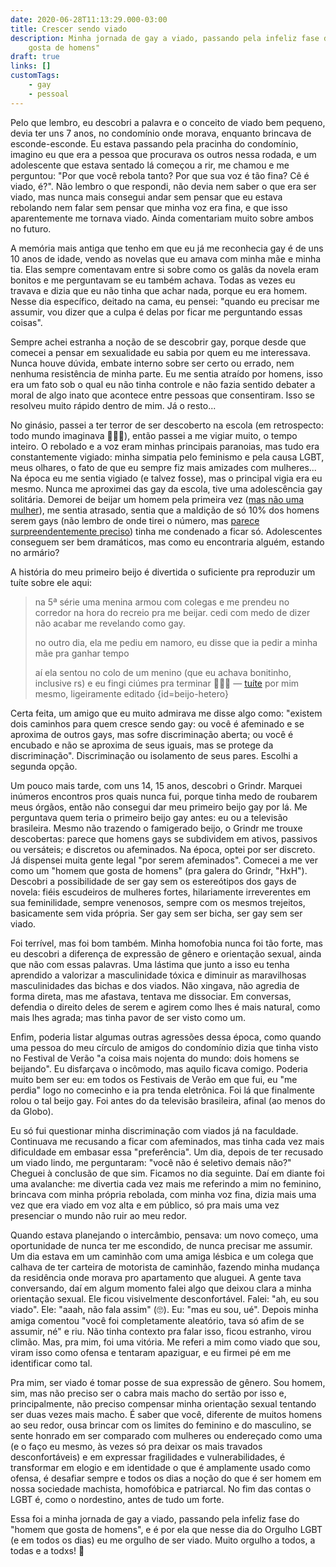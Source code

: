 ```yaml
---
date: 2020-06-28T11:13:29.000-03:00
title: Crescer sendo viado
description: Minha jornada de gay a viado, passando pela infeliz fase do "homem que
    gosta de homens"
draft: true
links: []
customTags:
    - gay
    - pessoal
---
```


Pelo que lembro, eu descobri a palavra e o conceito de viado bem pequeno, devia ter uns 7 anos, no condomínio onde morava, enquanto brincava de esconde-esconde. Eu estava passando pela pracinha do condomínio, imagino eu que era a pessoa que procurava os outros nessa rodada, e um adolescente que estava sentado lá começou a rir, me chamou e me perguntou: "Por que você rebola tanto? Por que sua voz é tão fina? Cê é viado, é?". Não lembro o que respondi, não devia nem saber o que era ser viado, mas nunca mais consegui andar sem pensar que eu estava rebolando nem falar sem pensar que minha voz era fina, e que isso aparentemente me tornava viado. Ainda comentariam muito sobre ambos no futuro.

A memória mais antiga que tenho em que eu já me reconhecia gay é de uns 10 anos de idade, vendo as novelas que eu amava com minha mãe e minha tia. Elas sempre comentavam entre si sobre como os galãs da novela eram bonitos e me perguntavam se eu também achava. Todas as vezes eu travava e dizia que eu não tinha que achar nada, porque eu era homem. Nesse dia específico, deitado na cama, eu pensei: "quando eu precisar me assumir, vou dizer que a culpa é delas por ficar me perguntando essas coisas".

Sempre achei estranha a noção de se descobrir gay, porque desde que comecei a pensar em sexualidade eu sabia por quem eu me interessava. Nunca houve dúvida, embate interno sobre ser certo ou errado, nem nenhuma resistência de minha parte. Eu me sentia atraído por homens, isso era um fato sob o qual eu não tinha controle e não fazia sentido debater a moral de algo inato que acontece entre pessoas que consentiram. Isso se resolveu muito rápido dentro de mim. Já o resto...

No ginásio, passei a ter terror de ser descoberto na escola (em retrospecto: todo mundo imaginava 🤷🏽‍♂️), então passei a me vigiar muito, o tempo inteiro. O rebolado e a voz eram minhas principais paranoias, mas tudo era constantemente vigiado: minha simpatia pelo feminismo e pela causa LGBT, meus olhares, o fato de que eu sempre fiz mais amizades com mulheres... Na época eu me sentia vigiado (e talvez fosse), mas o principal vigia era eu mesmo. Nunca me aproximei das gay da escola, tive uma adolescência gay solitária. Demorei de beijar um homem pela primeira vez ([mas não uma mulher](#beijo-hetero)), me sentia atrasado, sentia que a maldição de só 10% dos homens serem gays (não lembro de onde tirei o número, mas [parece surpreendentemente preciso](https://pt.wikipedia.org/wiki/Demografia_das_orienta%C3%A7%C3%B5es_sexuais#Brasil)) tinha me condenado a ficar só. Adolescentes conseguem ser bem dramáticos, mas como eu encontraria alguém, estando no armário?

A história do meu primeiro beijo é divertida o suficiente pra reproduzir um tuíte sobre ele aqui:

> na 5ª série uma menina armou com colegas e me prendeu no corredor na hora do recreio pra me beijar. cedi com medo de dizer não acabar me revelando como gay.
>
> no outro dia, ela me pediu em namoro, eu disse que ia pedir a minha mãe pra ganhar tempo
>
> aí ela sentou no colo de um menino (que eu achava bonitinho, inclusive rs) e eu fingi ciúmes pra terminar 🤷🏽‍♂️
> — [tuíte](ttps://twitter.com/vhfmag/status/1270021339454279680) por mim mesmo, ligeiramente editado {id=beijo-hetero}

Certa feita, um amigo que eu muito admirava me disse algo como: "existem dois caminhos para quem cresce sendo gay: ou você é afeminado e se aproxima de outros gays, mas sofre discriminação aberta; ou você é encubado e não se aproxima de seus iguais, mas se protege da discriminação". Discriminação ou isolamento de seus pares. Escolhi a segunda opção.

Um pouco mais tarde, com uns 14, 15 anos, descobri o Grindr. Marquei inúmeros encontros pros quais nunca fui, porque tinha medo de roubarem meus órgãos, então não consegui dar meu primeiro beijo gay por lá. Me perguntava quem teria o primeiro beijo gay antes: eu ou a televisão brasileira. Mesmo não trazendo o famigerado beijo, o Grindr me trouxe descobertas: parece que homens gays se subdividem em ativos, passivos ou versáteis; e discretos ou afeminados. Na época, optei por ser discreto. Já dispensei muita gente legal "por serem afeminados". Comecei a me ver como um "homem que gosta de homens" (pra galera do Grindr, "HxH"). Descobri a possibilidade de ser gay sem os estereótipos dos gays de novela: fiéis escudeiros de mulheres fortes, hilariamente irreverentes em sua feminilidade, sempre venenosos, sempre com os mesmos trejeitos, basicamente sem vida própria. Ser gay sem ser bicha, ser gay sem ser viado.

Foi terrível, mas foi bom também. Minha homofobia nunca foi tão forte, mas eu descobri a diferença de expressão de gênero e orientação sexual, ainda que não com essas palavras. Uma lástima que junto a isso eu tenha aprendido a valorizar a masculinidade tóxica e diminuir as maravilhosas masculinidades das bichas e dos viados. Não xingava, não agredia de forma direta, mas me afastava, tentava me dissociar. Em conversas, defendia o direito deles de serem e agirem como lhes é mais natural, como mais lhes agrada; mas tinha pavor de ser visto como um.

Enfim, poderia listar algumas outras agressões dessa época, como quando uma pessoa do meu círculo de amigos do condomínio dizia que tinha visto no Festival de Verão "a coisa mais nojenta do mundo: dois homens se beijando". Eu disfarçava o incômodo, mas aquilo ficava comigo. Poderia muito bem ser eu: em todos os Festivais de Verão em que fui, eu "me perdia" logo no comecinho e ia pra tenda eletrônica. Foi lá que finalmente rolou o tal beijo gay. Foi antes do da televisão brasileira, afinal (ao menos do da Globo).

Eu só fui questionar minha discriminação com viados já na faculdade. Continuava me recusando a ficar com afeminados, mas tinha cada vez mais dificuldade em embasar essa "preferência". Um dia, depois de ter recusado um viado lindo, me perguntaram: "você não é seletivo demais não?" Cheguei à conclusão de que sim. Ficamos no dia seguinte. Daí em diante foi uma avalanche: me divertia cada vez mais me referindo a mim no feminino, brincava com minha própria rebolada, com minha voz fina, dizia mais uma vez que era viado em voz alta e em público, só pra mais uma vez presenciar o mundo não ruir ao meu redor.

Quando estava planejando o intercâmbio, pensava: um novo começo, uma oportunidade de nunca ter me escondido, de nunca precisar me assumir. Um dia estava em um caminhão com uma amiga lésbica e um colega que calhava de ter carteira de motorista de caminhão, fazendo minha mudança da residência onde morava pro apartamento que aluguei. A gente tava conversando, daí em algum momento falei algo que deixou clara a minha orientação sexual. Ele ficou visivelmente desconfortável. Falei: "ah, eu sou viado". Ele: "aaah, não fala assim" (🙄). Eu: "mas eu sou, ué". Depois minha amiga comentou "você foi completamente aleatório, tava só afim de se assumir, né" e riu. Não tinha contexto pra falar isso, ficou estranho, virou climão. Mas, pra mim, foi uma vitória. Me referi a mim como viado que sou, viram isso como ofensa e tentaram apaziguar, e eu firmei pé em me identificar como tal.

Pra mim, ser viado é tomar posse de sua expressão de gênero. Sou homem, sim, mas não preciso ser o cabra mais macho do sertão por isso e, principalmente, não preciso compensar minha orientação sexual tentando ser duas vezes mais macho. É saber que você, diferente de muitos homens ao seu redor, ousa brincar com os limites do feminino e do masculino, se sente honrado em ser comparado com mulheres ou endereçado como uma (e o faço eu mesmo, às vezes só pra deixar os mais travados desconfortáveis) e em expressar fragilidades e vulnerabilidades, é transformar em elogio e em identidade o que é amplamente usado como ofensa, é desafiar sempre e todos os dias a noção do que é ser homem em nossa sociedade machista, homofóbica e patriarcal. No fim das contas o LGBT é, como o nordestino, antes de tudo um forte.

Essa foi a minha jornada de gay a viado, passando pela infeliz fase do "homem que gosta de homens", e é por ela que nesse dia do Orgulho LGBT (e em todos os dias) eu me orgulho de ser viado. Muito orgulho a todos, a todas e a todxs! 🌈
